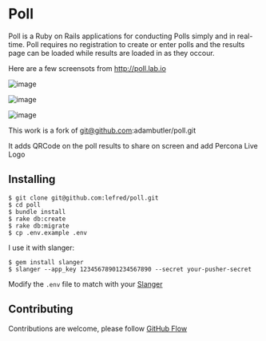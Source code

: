 # Poll

Poll is a Ruby on Rails applications for conducting Polls simply and in real-time. Poll requires no registration to create or enter polls and the results page can be loaded while results are loaded in as they occour.

Here are a few screensots from http://poll.lab.io

![image](https://cloud.githubusercontent.com/assets/1238468/4652277/b9e13d4e-54a3-11e4-88a2-52d832787057.png)

![image](https://cloud.githubusercontent.com/assets/1238468/4652269/acce543e-54a3-11e4-9006-9fe4b0113557.png)

![image](https://cloud.githubusercontent.com/assets/1238468/4652272/b2063976-54a3-11e4-8a92-737827ec53cc.png)

This work is a fork of git@github.com:adambutler/poll.git

It adds QRCode on the poll results to share on screen and add Percona Live Logo

## Installing

```
$ git clone git@github.com:lefred/poll.git
$ cd poll
$ bundle install
$ rake db:create
$ rake db:migrate
$ cp .env.example .env
```

I use it with slanger:

```
$ gem install slanger
$ slanger --app_key 12345678901234567890 --secret your-pusher-secret
```

Modify the `.env` file to match with your  [Slanger](https://github.com/stevegraham/slanger)


## Contributing

Contributions are welcome, please follow [GitHub Flow](https://guides.github.com/introduction/flow/index.html)

